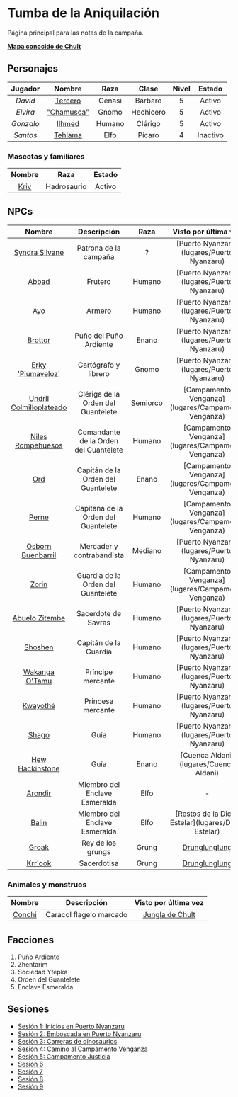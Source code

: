 # Tumba de la Aniquilación

Página principal para las notas de la campaña.

[**Mapa conocido de Chult**](http://chult.bear.098.pl/?show=407,381,382,408,456,354,355,383,409,433,457,479,304,274,244,213,245,275,305,330,356,410,434,458,181,180,212,243,453,303,306,329,328,307,308,309,280,432,251,219,187,179,155,126,14,156,157,158,159,160,161,162)

## Personajes

| **Jugador** | **Nombre** | **Raza** | **Clase** | **Nivel** | **Estado** |
|:-----------:|:----------:|:--------:|:---------:|:---------:|:----------:|
|   _David_   |   [Tercero](pjs/Tercero)  |  Genasi  |   Bárbaro |     5     |   Activo   |
|   _Elvira_  | ["Chamusca"](pjs/Chamusca) |   Gnomo  | Hechicero |     5     |   Activo   |
|  _Gonzalo_  |   [Ilhmed](pjs/Ilhmed)   |  Humano  |   Clérigo |     5     |   Activo   |
|   _Santos_  |   [Tehlama](pjs/Tehlama)  |   Elfo   |   Pícaro  |     4     |  Inactivo  |

### Mascotas y familiares

| **Nombre** | **Raza** | **Estado** |
|:-----------:|:----------:|:----------:|
|[Kriv](monstruos/Kriv) | Hadrosaurio | Activo |

## NPCs

| **Nombre** | **Descripción** | **Raza** | **Visto por última vez** |
|:-----------:|:----------:|:--------:|:---------:|
|   [Syndra Silvane](npcs/Syndra)   | Patrona de la campaña |  ?  | [Puerto Nyanzaru](lugares/Puerto Nyanzaru) |
|   [Abbad](npcs/Abbad)  | Frutero  | Humano | [Puerto Nyanzaru](lugares/Puerto Nyanzaru) |
|  [Ayo](npcs/Ayo)  |  Armero  |  Humano  |   [Puerto Nyanzaru](lugares/Puerto Nyanzaru) |
|   [Brottor](npcs/Brottor)  | Puño del Puño Ardiente | Enano | [Puerto Nyanzaru](lugares/Puerto Nyanzaru) |
| [Erky 'Plumaveloz'](npcs/Plumaveloz) | Cartógrafo y librero | Gnomo | [Puerto Nyanzaru](lugares/Puerto Nyanzaru) |
| [Undril Colmilloplateado](npcs/Undril) | Clériga de la Orden del Guantelete | Semiorco | [Campamento Venganza](lugares/Campamento Venganza) |
| [Niles Rompehuesos](npcs/Niles) | Comandante de la Orden del Guantelete | Humano | [Campamento Venganza](lugares/Campamento Venganza) |
| [Ord](npcs/Ord) | Capitán de la Orden del Guantelete | Enano | [Campamento Venganza](lugares/Campamento Venganza) |
| [Perne](npcs/Perne) | Capitana de la Orden del Guantelete | Humano | [Campamento Venganza](lugares/Campamento Venganza) |
| [Osborn Buenbarril](npcs/Osborn) | Mercader y contrabandista | Mediano | [Puerto Nyanzaru](lugares/Puerto Nyanzaru) | 
| [Zorin](npcs/Zorin) | Guardia de la Orden del Guantelete | Humano | [Campamento Venganza](lugares/Campamento Venganza) |
| [Abuelo Zitembe](npcs/Zitembe) | Sacerdote de Savras | Humano | [Puerto Nyanzaru](lugares/Puerto Nyanzaru) |
| [Shoshen](npcs/Shoshen) | Capitán de la Guardia | Humano | [Puerto Nyanzaru](lugares/Puerto Nyanzaru) |
| [Wakanga O'Tamu](npcs/Wakanga) | Príncipe mercante | Humano | [Puerto Nyanzaru](lugares/Puerto Nyanzaru) |
| [Kwayothé](npcs/Kwayothé) | Princesa mercante | Humano | [Puerto Nyanzaru](lugares/Puerto Nyanzaru) |
| [Shago](npcs/Shago) | Guía | Humano | [Puerto Nyanzaru](lugares/Puerto Nyanzaru) |
| [Hew Hackinstone](npcs/Hew) | Guía | Enano | [Cuenca Aldani](lugares/Cuenca Aldani) |
| [Arondir](npcs/Arondir) | Miembro del Enclave Esmeralda | Elfo | - |
| [Balin](npcs/Balin) | Miembro del Enclave Esmeralda | Elfo | [Restos de la Diosa Estelar](lugares/Diosa Estelar) |
| [Groak](npcs/Groak) | Rey de los grungs | Grung | [Drunglunglung](lugares/Drunglunglung) |
| [Krr'ook](npcs/Krrook) | Sacerdotisa | Grung | [Drunglunglung](lugares/Drunglunglung) |

### Animales y monstruos

| **Nombre** | **Descripción** | **Visto por última vez** |
|:-----------:|:----------:|:--------:|
| [Conchi](monstruos/Conchi) | Caracol flagelo marcado | [Jungla de Chult](lugares/Jungla) |

## Facciones

1. Puño Ardiente
2. Zhentarim
3. Sociedad Ytepka
4. Orden del Guantelete
5. Enclave Esmeralda

## Sesiones

 - [Sesión 1: Inicios en Puerto Nyanzaru](sesiones/s01)
 - [Sesión 2: Emboscada en Puerto Nyanzaru](sesiones/s02)
 - [Sesión 3: Carreras de dinosaurios](sesiones/s03)
 - [Sesión 4: Camino al Campamento Venganza](sesiones/s04)
 - [Sesión 5: Campamento Justicia](sesiones/s05)
 - [Sesión 6](sesiones/s06)
 - [Sesión 7](sesiones/s07)
 - [Sesión 8](sesiones/s08)
 - [Sesión 9](sesiones/s09)
